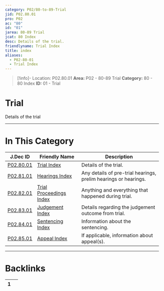 ```yaml
---
category: P02/80-to-89-Trial
jid: P02.80.01
pro: P02
ac: "80"
id: "01"
jarea: 80-89 Trial
jcat: 80 Index
desc: Details of the trial.
friendlyname: Trial Index
title: index
aliases:
  - P02-80-01
  - Trial Index
---
```

>[!info]- Location: P02.80.01
>**Area:** P02 - 80-89 Trial
>**Category:** 80 - 80 Index
>**ID:** 01 - Trial

# Trial

Details of the trial 



---
# In This Category

| J.Dec ID                                                                                   | Friendly Name                                                                                            | Description                                                     |
| ------------------------------------------------------------------------------------------ | -------------------------------------------------------------------------------------------------------- | --------------------------------------------------------------- |
| [P02.80.01](index.md)                      | [Trial Index](index.md)                                  | Details of the trial.                                           |
| [P02.81.01](./81-Hearings/index.md)          | [Hearings Index](./81-Hearings/index.md)                   | Any details of pre-trial hearings, prelim hearings or hearings. |
| [P02.82.01](./82-Trial-Proceedings/index.md) | [Trial Proceedings Index](./82-Trial-Proceedings/index.md) | Anything and everything that happened during trial.             |
| [P02.83.01](./83-Judgement/index.md)         | [Judgement Index](./83-Judgement/index.md)                 | Details regarding the judgement outcome from trial.             |
| [P02.84.01](./84-Sentencing/index.md)        | [Sentencing Index](./84-Sentencing/index.md)               | Information about the sentencing.                               |
| [P02.85.01](./85-Appeal/index.md)            | [Appeal Index](./85-Appeal/index.md)                       | If applicable, information about appeal(s).                     |


---
# Backlinks
<div><table class="dataview table-view-table"><thead class="table-view-thead"><tr class="table-view-tr-header"><th class="table-view-th"><span></span><span class="dataview small-text">1</span></th><th class="table-view-th"><span></span></th></tr></thead><tbody class="table-view-tbody"></tbody></table></div>